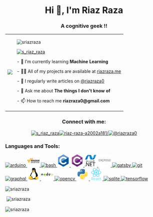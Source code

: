 <!--
### Hi there 👋
**SRiazRaza/SRiazRaza** is a ✨ _special_ ✨ repository because its `README.md` (this file) appears on your GitHub profile.

Here are some ideas to get you started:

- 🔭 I’m currently working on ...
- 🌱 I’m currently learning ...
- 👯 I’m looking to collaborate on ...
- 🤔 I’m looking for help with ...
- 💬 Ask me about ...
- 📫 How to reach me: ...
- 😄 Pronouns: ...
- ⚡ Fun fact: ...
-->

<h1 align="center">Hi 👋, I'm Riaz Raza</h1>
<h3 align="center">A cognitive geek !!</h3>

<table border="0" cellspacing="0" cellpadding="0">
  <tr>
    <td style="border: 0";>
      <img width="400" src="https://pbs.twimg.com/media/E2V3XUMXIAIBVm6?format=jpg&name=large" />
    </td>
    <td style="border: 0";>
    <p align="left"> <img src="https://komarev.com/ghpvc/?username=sriazraza&label=Profile%20views&color=0e75b6&style=flat" alt="sriazraza" /> </p>
    <p align="left"> <a href="https://twitter.com/s_riaz_raza" target="blank"><img src="https://img.shields.io/twitter/follow/s_riaz_raza?logo=twitter&style=for-the-badge" alt="s_riaz_raza" /></a> </p>
    <p> - 🌱 I’m currently learning <strong>Machine Learning</strong> </p>
    
<p> - 👨‍💻 All of my projects are available at <a href="https://riazraza.me/">riazraza.me<a/> </p>

<p> - 📝 I regularly write articles on <a href="https://medium.com/@riazraza0">@riazraza0<a/></p>

<p> - 💬 Ask me about <strong>The things I don't know of</strong> </p>

<p> - 📫 How to reach me <strong>riazraza0@gmail.com</strong> </p>
</td>
</tr>
</table>
<h3 align="center">Connect with me:</h3>
<p align="center">
<a href="https://twitter.com/s_riaz_raza" target="blank"><img align="center" src="https://raw.githubusercontent.com/rahuldkjain/github-profile-readme-generator/master/src/images/icons/Social/twitter.svg" alt="s_riaz_raza" height="30" width="40" /></a><a href="https://linkedin.com/in/riaz-raza-a2002a181/" target="blank"><img align="center" src="https://raw.githubusercontent.com/rahuldkjain/github-profile-readme-generator/master/src/images/icons/Social/linked-in-alt.svg" alt="riaz-raza-a2002a181/" height="30" width="40" /></a><a href="https://medium.com/@riazraza0" target="blank"><img align="center" src="https://raw.githubusercontent.com/rahuldkjain/github-profile-readme-generator/master/src/images/icons/Social/medium.svg" alt="@riazraza0" height="30" width="40" /></a>
</p>

<h3 align="left">Languages and Tools:</h3>
<p align="left"> <a href="https://www.arduino.cc/" target="_blank"> <img src="https://cdn.worldvectorlogo.com/logos/arduino-1.svg" alt="arduino" width="40" height="40"/> </a> <a href="https://aws.amazon.com" target="_blank"> <img src="https://raw.githubusercontent.com/devicons/devicon/master/icons/amazonwebservices/amazonwebservices-original-wordmark.svg" alt="aws" width="40" height="40"/> </a> <a href="https://www.gnu.org/software/bash/" target="_blank"> <img src="https://www.vectorlogo.zone/logos/gnu_bash/gnu_bash-icon.svg" alt="bash" width="40" height="40"/> </a> <a href="https://www.cprogramming.com/" target="_blank"> <img src="https://raw.githubusercontent.com/devicons/devicon/master/icons/c/c-original.svg" alt="c" width="40" height="40"/> </a> <a href="https://www.w3schools.com/cs/" target="_blank"> <img src="https://raw.githubusercontent.com/devicons/devicon/master/icons/csharp/csharp-original.svg" alt="csharp" width="40" height="40"/> </a> <a href="https://dotnet.microsoft.com/" target="_blank"> <img src="https://raw.githubusercontent.com/devicons/devicon/master/icons/dot-net/dot-net-original-wordmark.svg" alt="dotnet" width="40" height="40"/> </a> <a href="https://expressjs.com" target="_blank"> <img src="https://raw.githubusercontent.com/devicons/devicon/master/icons/express/express-original-wordmark.svg" alt="express" width="40" height="40"/> </a> <a href="https://www.gatsbyjs.com/" target="_blank"> <img src="https://www.vectorlogo.zone/logos/gatsbyjs/gatsbyjs-icon.svg" alt="gatsby" width="40" height="40"/> </a> <a href="https://git-scm.com/" target="_blank"> <img src="https://www.vectorlogo.zone/logos/git-scm/git-scm-icon.svg" alt="git" width="40" height="40"/> </a> <a href="https://graphql.org" target="_blank"> <img src="https://www.vectorlogo.zone/logos/graphql/graphql-icon.svg" alt="graphql" width="40" height="40"/> </a> <a href="https://www.linux.org/" target="_blank"> <img src="https://raw.githubusercontent.com/devicons/devicon/master/icons/linux/linux-original.svg" alt="linux" width="40" height="40"/> </a> <a href="https://nodejs.org" target="_blank"> <img src="https://raw.githubusercontent.com/devicons/devicon/master/icons/nodejs/nodejs-original-wordmark.svg" alt="nodejs" width="40" height="40"/> </a> <a href="https://opencv.org/" target="_blank"> <img src="https://www.vectorlogo.zone/logos/opencv/opencv-icon.svg" alt="opencv" width="40" height="40"/> </a> <a href="https://www.python.org" target="_blank"> <img src="https://raw.githubusercontent.com/devicons/devicon/master/icons/python/python-original.svg" alt="python" width="40" height="40"/> </a> <a href="https://reactjs.org/" target="_blank"> <img src="https://raw.githubusercontent.com/devicons/devicon/master/icons/react/react-original-wordmark.svg" alt="react" width="40" height="40"/> </a> <a href="https://www.sqlite.org/" target="_blank"> <img src="https://www.vectorlogo.zone/logos/sqlite/sqlite-icon.svg" alt="sqlite" width="40" height="40"/> </a> <a href="https://www.tensorflow.org" target="_blank"> <img src="https://www.vectorlogo.zone/logos/tensorflow/tensorflow-icon.svg" alt="tensorflow" width="40" height="40"/> </a> </p>

<p><img align="center" src="https://github-readme-stats.vercel.app/api/top-langs?username=sriazraza&show_icons=true&locale=en&layout=compact" alt="sriazraza" /></p><p>&nbsp;<img align="center" src="https://github-readme-stats.vercel.app/api?username=sriazraza&show_icons=true&locale=en" alt="sriazraza" /></p>

<p><img align="center" src="https://github-readme-streak-stats.herokuapp.com/?user=sriazraza&" alt="sriazraza" /></p>

